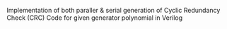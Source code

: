 Implementation of both paraller & serial generation of Cyclic Redundancy Check (CRC) Code for given generator polynomial in Verilog

